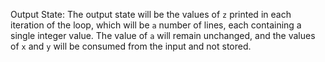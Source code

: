Output State: The output state will be the values of `z` printed in each iteration of the loop, which will be `a` number of lines, each containing a single integer value. The value of `a` will remain unchanged, and the values of `x` and `y` will be consumed from the input and not stored.